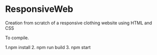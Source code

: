 # ResponsiveWeb
Creation from scratch of a responsive clothing website using HTML and CSS

To compile.

   1.npm install
   2. npm run build
   3. npm start
 
